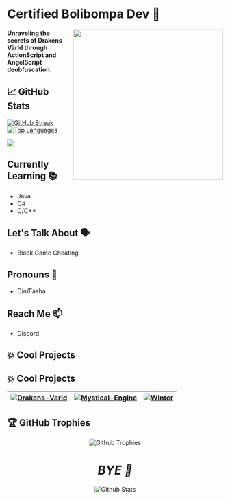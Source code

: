 # Certified Bolibompa Dev 🚀

<img align="right" src="https://github.com/pvpb0t/pvpb0t/blob/main/flux.png?raw=true" width="350">

**Unraveling the secrets of Drakens Värld through ActionScript and AngelScript deobfuscation.**

## 📈 GitHub Stats

[![GitHub Streak](https://github-readme-streak-stats.herokuapp.com?user=pvpb0t&theme=tokyonight)](https://github.com/DenverCoder1/github-readme-streak-stats)
[![Top Languages](https://github-readme-stats.vercel.app/api/top-langs/?username=pvpb0t&layout=compact&theme=tokyonight)](https://github.com/anuraghazra/github-readme-stats)

![](https://komarev.com/ghpvc/?username=pvpb0t&color=blueviolet)

## Currently Learning 📚
- Java
- C#
- C/C++

## Let's Talk About 🗣️
- Block Game Cheating

## Pronouns 💖
- Din/Fasha

## Reach Me 📫
- Discord

## 💥 Cool Projects

## 💥 Cool Projects

| [![Drakens-Varld](https://github-readme-stats-defcon27.vercel.app/api/pin/?username=pvpb0t&repo=Drakens-Varld-SOURCE&show_owner=true&theme=react)](https://github.com/pvpb0t/Drakens-Varld-SOURCE) | [![Mystical-Engine](https://github-readme-stats-defcon27.vercel.app/api/pin/?username=pvpb0t&repo=Mystical-Engine&show_owner=true&theme=react)](https://github.com/pvpb0t/Mystical-Engine) | [![Winter](https://github-readme-stats-defcon27.vercel.app/api/pin/?username=pvpb0t&repo=Winter&show_owner=true&theme=react)](https://github.com/pvpb0t/Winter) |
|:-------------------------------------------------------------------------------------------------------:|:-------------------------------------------------------------------------------------------------------:|:-------------------------------------------------------------------------------------------------------:|





## 🏆 GitHub Trophies
<p align="center">
  <img src="https://github-profile-trophy.vercel.app/?username=pvpb0t&theme=onedark&no-frame=true&margin-w=15&no-bg=true" alt="Github Trophies">
</p>

<h1 align="center"><i>BYE 👋</i></h1>

<p align="center">
        <img src="https://raw.githubusercontent.com/bornmay/bornmay/Update/svg/Bottom.svg" alt="Github Stats" />
</p>
